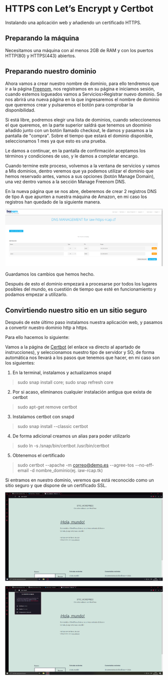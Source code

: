 # HTTPS con Let’s Encrypt y Certbot

Instalando una aplicación web y añadiendo un certificado HTTPS.

## Preparando la máquina

Necesitamos una máquina con al menos 2GB de RAM y con los puertos HTTP(80) y HTTPS(443) abiertos.

## Preparando nuestro dominio

Ahora vamos a crear nuestro nombre de dominio, para ello tendremos que ir a la página [Freenom](https://www.freenom.com/es/index.html?lang=es), nos registramos en su página e iniciamos sesión, cuando estemos logueados vamos a Servicios>Registrar nuevo dominio. Se nos abrirá una nueva página en la que ingresaremos el nombre de dominio que queremos crear y pulsaremos el botón para comprobar la disponibilidad.

Si está libre, podremos elegir una lista de dominios, cuando seleccionemos el que queremos, en la parte superior saldrá que tenemos un doominio añadido junto con un botón llamado checkout, le damos y pasamos a la pantalla de "compra". Sobre el tiempo que estará el dominio disponible, seleccionamos 1 mes ya que esto es una prueba. 

Le damos a continuar, en la pantalla de confirmación aceptamos los términos y condiciones de uso, y le damos a completar encargo.

Cuando termine este proceso, volvemos a la ventana de servicios y vamos a Mis dominios, dentro veremos que ya podemos utilizar el dominio que hemos reservado antes, vamos a sus opciones (botón Manage Domain), una vez dentro vamos a la sección Manage Freenom DNS.

En la nueva página que se nos abre, deberemos de crear 2 registros DNS de tipo A que apunten a nuestra máquina de Amazon, en mi caso los registros han quedado de la siguiente manera.

![Imagen de demostracion 1](/capturas/captura1.png)

Guardamos los cambios que hemos hecho.

Después de esto el dominio empezará a procesarse por todos los lugares posibles del mundo, es cuestión de tiempo que esté en funcionamiento y podamos empezar a utilizarlo.

## Convirtiendo nuestro sitio en un sitio seguro

Después de este último paso instalamos nuestra aplicación web, y pasamos a convertir nuestro dominio http a https.

Para ello hacemos lo siguiente:

Vamos a la página de [Certbot](https://certbot.eff.org/instructions) (el enlace va directo al apartado de instrucciones), y seleccionamos nuestro tipo de servidor y SO, de forma automática nos llevará a los pasos que tenemos que hacer, en mi caso son los siguientes:

1. En la terminal, instalamos y actualizamos snapd

>sudo snap install core; sudo snap refresh core

2. Por si acaso, eliminanos cualquier instalación antigua que exista de certbot

>sudo apt-get remove certbot

3. Instalamos certbot con snapd

>sudo snap install --classic certbot

4. De forma adicional creamos un alias para poder utilizarlo

> sudo ln -s /snap/bin/certbot /usr/bin/certbot

5. Obtenemos el certificado

>sudo certbot --apache -m correo@demo.es --agree-tos --no-eff-email -d nombre_dominio(ej. iaw-rcap.tk)

Si entramos en nuestro dominio, veremos que está reconocido como un sitio seguro y que dispone de un certificado SSL.

![Imagen de demostracion 1](/capturas/captura2.png)

![Imagen de demostracion 1](/capturas/captura3.png)
